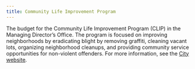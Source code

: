 ```yaml
---
title: Community Life Improvement Program
---
```

The budget for the Community Life Improvement Program (CLIP) in the Managing Director’s Office. The program is focused on improving neighborhoods by eradicating blight by removing graffiti, cleaning vacant lots, organizing neighborhood cleanups, and providing community service opportunities for non-violent offenders. For more information, see the [City website](https://www.phila.gov/departments/community-life-improvement-program/).